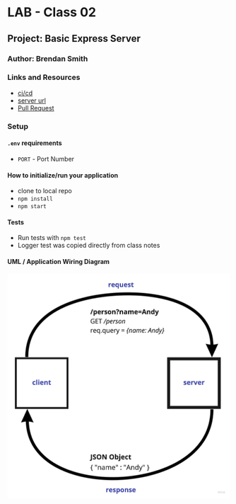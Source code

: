 # LAB - Class 02

## Project: Basic Express Server

### Author: Brendan Smith

### Links and Resources

- [ci/cd](https://github.com/brendigler/basic-express-server/actions)
- [server url](https://brsmith-basic-express-server.herokuapp.com/)
- [Pull Request](https://github.com/brendigler/basic-express-server/pull/2)

### Setup

#### `.env` requirements

- `PORT` - Port Number

#### How to initialize/run your application

- clone to local repo
- `npm install`
- `npm start`

#### Tests

- Run tests with `npm test`
- Logger test was copied directly from class notes

#### UML / Application Wiring Diagram

![UML](401lab02.jpg)

